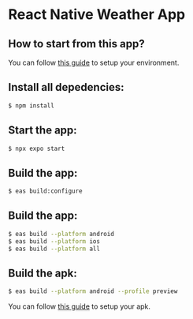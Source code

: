 # React Native Weather App

## How to start from this app?

You can follow [this guide](https://reactnative.dev/docs/environment-setup) to setup your environment.

## Install all depedencies:
```bash
$ npm install
```

## Start the app:
```bash
$ npx expo start
```

## Build the app:
```bash
$ eas build:configure
```

## Build the app:
```bash
$ eas build --platform android
$ eas build --platform ios
$ eas build --platform all
```

## Build the apk:
```bash
$ eas build --platform android --profile preview
```
You can follow [this guide](https://docs.expo.dev/build-reference/apk/) to setup your apk.
